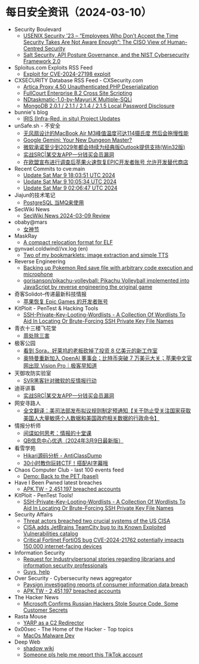 # 每日安全资讯（2024-03-10）

- Security Boulevard
  - [USENIX Security ’23 – “Employees Who Don’t Accept the Time Security Takes Are Not Aware Enough”: The CISO View of Human-Centred Security](https://securityboulevard.com/2024/03/usenix-security-23-employees-who-dont-accept-the-time-security-takes-are-not-aware-enough-the-ciso-view-of-human-centred-security/)
  - [Salt Security, API Posture Governance, and the NIST Cybersecurity Framework 2.0](https://securityboulevard.com/2024/03/salt-security-api-posture-governance-and-the-nist-cybersecurity-framework-2-0/)
- Sploitus.com Exploits RSS Feed
  - [Exploit for CVE-2024-27198 exploit](https://sploitus.com/exploit?id=2B4D0070-E2CA-5650-9ECB-5330F7BEF012&utm_source=rss&utm_medium=rss)
- CXSECURITY Database RSS Feed - CXSecurity.com
  - [Artica Proxy 4.50 Unauthenticated PHP Deserialization](https://cxsecurity.com/issue/WLB-2024030016)
  - [FullCourt Enterprise 8.2 Cross Site Scripting](https://cxsecurity.com/issue/WLB-2024030015)
  - [NDtaskmatic-1.0-by-Mayuri.K Multiple-SQLi](https://cxsecurity.com/issue/WLB-2024030014)
  - [MongoDB 2.0.1 / 2.1.1 / 2.1.4 / 2.1.5 Local Password Disclosure](https://cxsecurity.com/issue/WLB-2024030013)
- bunnie's blog
  - [IRIS (Infra-Red, in situ) Project Updates](https://www.bunniestudios.com/blog/?p=6937)
- unSafe.sh - 不安全
  - [无风扇设计的MacBook Air M3峰值温度可达114摄氏度 然后会拖慢性能](https://buaq.net/go-227126.html)
  - [Google Gemini: Your New Dungeon Master?](https://buaq.net/go-227139.html)
  - [微软承诺至少到2029年都会持续为经典版Outlook提供支持(Win32版)](https://buaq.net/go-227127.html)
  - [实战SRC|某交友APP一分钱买会员漏洞](https://buaq.net/go-227134.html)
  - [在欧盟宣布进行调查后苹果火速恢复EPIC开发者账号 允许开发替代商店](https://buaq.net/go-227128.html)
- Recent Commits to cve:main
  - [Update Sat Mar  9 18:03:51 UTC 2024](https://github.com/trickest/cve/commit/21e4d74fbf6e0ad1c883c2c0e1fb8bec985fc427)
  - [Update Sat Mar  9 10:05:34 UTC 2024](https://github.com/trickest/cve/commit/63229850a76c2862f69ce4a8a6916f181b6d18a2)
  - [Update Sat Mar  9 02:06:47 UTC 2024](https://github.com/trickest/cve/commit/9cdab5a9180504359c22975ffe0b5aedec89133e)
- Jiajun的技术笔记
  - [PostgreSQL 当MQ来使用](https://jiajunhuang.com/articles/2024_03_09-postgresql_as_mq.md.html)
- SecWiki News
  - [SecWiki News 2024-03-09 Review](http://www.sec-wiki.com/?2024-03-09)
- obaby@mars
  - [女神节](https://h4ck.org.cn/2024/03/15748)
- MaskRay
  - [A compact relocation format for ELF](https://maskray.me/blog/2024-03-09-a-compact-relocation-format-for-elf)
- gynvael.coldwind//vx.log (en)
  - [Two of my bookmarklets: image extraction and simple TTS](https://gynvael.coldwind.pl/?id=781)
- Reverse Engineering
  - [Backing up Pokemon Red save file with arbitrary code execution and microphone](https://www.reddit.com/r/ReverseEngineering/comments/1bauu2u/backing_up_pokemon_red_save_file_with_arbitrary/)
  - [gorisanson/pikachu-volleyball: Pikachu Volleyball implemented into JavaScript by reverse engineering the original game](https://www.reddit.com/r/ReverseEngineering/comments/1bagemg/gorisansonpikachuvolleyball_pikachu_volleyball/)
- 奇客Solidot–传递最新科技情报
  - [苹果恢复 Epic Games 的开发者账号](https://www.solidot.org/story?sid=77549)
- KitPloit - PenTest &amp; Hacking Tools
  - [SSH-Private-Key-Looting-Wordlists - A Collection Of Wordlists To Aid In Locating Or Brute-Forcing SSH Private Key File Names](http://www.kitploit.com/2024/03/ssh-private-key-looting-wordlists.html)
- 青衣十三楼飞花堂
  - [周处除三害](https://mp.weixin.qq.com/s?__biz=MzUzMjQyMDE3Ng==&mid=2247487211&idx=1&sn=a8f8204ed3fabc6bb516ac701c1c80f1&chksm=fab2cdd4cdc544c2572f39d6498043942bdbf213c88057b145a62f46510a71ed4354e493a5cf&scene=58&subscene=0#rd)
- 极客公园
  - [看到 Sora，好莱坞的老板砍掉了投资 8 亿美元的新工作室](https://mp.weixin.qq.com/s?__biz=MTMwNDMwODQ0MQ==&mid=2653035744&idx=1&sn=825f3d24242a59a96c77133b90b1e29f&chksm=7e5761564920e84089ab55b9c9f88a6424cef9c690e9bf870a659202de8dbe60023a0c112087&scene=58&subscene=0#rd)
  - [奥特曼重新加入 OpenAI 董事会；比特币突破 7 万美元大关；苹果中文官网出现 Vision Pro｜极客早知道](https://mp.weixin.qq.com/s?__biz=MTMwNDMwODQ0MQ==&mid=2653035743&idx=1&sn=bc4ffde46dcc93d54fa9068016437412&chksm=7e5761694920e87f7e9d46649e4eb182ad3b44fce589a8dd54c9cdd4dcb4b5c5fe2624691cad&scene=58&subscene=0#rd)
- 天御攻防实验室
  - [SVR黑客针对微软的反情报行动](https://mp.weixin.qq.com/s?__biz=MzU0MzgyMzM2Nw==&mid=2247485445&idx=1&sn=cf101ca99320e8158cac6cd63ec130d9&chksm=fb04cb6dcc73427bed0430eacb32b0a6540c94c3d76fc12c36b911376f283d819edf53329422&scene=58&subscene=0#rd)
- 迪哥讲事
  - [实战SRC|某交友APP一分钱买会员漏洞](https://mp.weixin.qq.com/s?__biz=MzIzMTIzNTM0MA==&mid=2247493809&idx=1&sn=5dd53565883e5ea283fecd371d80aa4a&chksm=e8a5e2d2dfd26bc4ed9ec04aa634aa0713eeb7b751b348e94703d8f2cf2c8a3aa2567686baed&scene=58&subscene=0#rd)
- 网安寻路人
  - [全文翻译：美司法部发布拟议规则制定预通知【关于防止受关注国家获取美国人大量敏感个人数据和美国政府相关数据的行政命令】](https://mp.weixin.qq.com/s?__biz=MzIxODM0NDU4MQ==&mid=2247501724&idx=1&sn=4b92a740db3d5cba7bf9fcc78e987874&chksm=97e97a76a09ef36012571a915282edc84ae24db0edf8ba911c3b93ba3c24e260c9fd02e0bcaa&scene=58&subscene=0#rd)
- 情报分析师
  - [间谍如何思考：情报的十堂课](https://mp.weixin.qq.com/s?__biz=MzA3Mjc1MTkwOA==&mid=2650546808&idx=1&sn=1b0178ee47761bf80a58b60d4321e478&chksm=87110c33b0668525546fda9b8f6609befc73c41980e3bf7097b381a69257a07694c427e244ac&scene=58&subscene=0#rd)
  - [QB信息中心优选（2024年3月9日最新版）](https://mp.weixin.qq.com/s?__biz=MzA3Mjc1MTkwOA==&mid=2650546808&idx=2&sn=05864c2626b427f6ed55c7116c5fca48&chksm=87110c33b0668525e69e46b61858dcc5aee4ee88b4783ab19df968a490a31fc57bb2b27025c4&scene=58&subscene=0#rd)
- 看雪学苑
  - [Hikari源码分析 - AntiClassDump](https://mp.weixin.qq.com/s?__biz=MjM5NTc2MDYxMw==&mid=2458545483&idx=1&sn=f563e7df11392e42521c3707655680c2&chksm=b18d5dc186fad4d72290c1a14e989815573b3287d52b134c6a5b5e5edd0c9d720425cc158baf&scene=58&subscene=0#rd)
  - [30小时教你玩转CTF！搭配AI字幕哦](https://mp.weixin.qq.com/s?__biz=MjM5NTc2MDYxMw==&mid=2458545483&idx=2&sn=1fbb3e4b914b17ff4678b95641615281&chksm=b18d5dc186fad4d78c389172fbb7db4c180e80b79bb216bd719c8ae6dbbf0f0ad4f04f9f94a3&scene=58&subscene=0#rd)
- Chaos Computer Club - last 100 events feed
  - [Demo: Back to the PET (basel)](https://cdn.media.ccc.de/contributors/basel/h264-hd/import-56208-deu-Demo_Back_to_the_PET_hd.mp4)
- Have I Been Pwned latest breaches
  - [APK.TW - 2,451,197 breached accounts](https://haveibeenpwned.com/PwnedWebsites#APKTW)
- KitPloit - PenTest Tools!
  - [SSH-Private-Key-Looting-Wordlists - A Collection Of Wordlists To Aid In Locating Or Brute-Forcing SSH Private Key File Names](http://www.kitploit.com/2024/03/ssh-private-key-looting-wordlists.html)
- Security Affairs
  - [Threat actors breached two crucial systems of the US CISA](https://securityaffairs.com/160246/hacking/us-cisa-systems-hacked.html)
  - [CISA adds JetBrains TeamCity bug to its Known Exploited Vulnerabilities catalog](https://securityaffairs.com/160236/security/jetbrains-teamcity-bug-cisa-known-exploited-vulnerabilities-catalog.html)
  - [Critical Fortinet FortiOS bug CVE-2024-21762 potentially impacts 150,000 internet-facing devices](https://securityaffairs.com/160224/hacking/fortios-bug-cve-2024-21762-150k-devices.html)
- Information Security
  - [Request for Industry/personal stories regarding librarians and information security professionals](https://www.reddit.com/r/Information_Security/comments/1bau3hh/request_for_industrypersonal_stories_regarding/)
  - [Guys, help](https://www.reddit.com/r/Information_Security/comments/1bac5sf/guys_help/)
- Over Security - Cybersecurity news aggregator
  - [Paysign investigating reports of consumer information data breach](https://therecord.media/paysign-investigating-reports-of-data-breach)
  - [APK.TW - 2,451,197 breached accounts](https://haveibeenpwned.com/PwnedWebsites#APKTW)
- The Hacker News
  - [Microsoft Confirms Russian Hackers Stole Source Code, Some Customer Secrets](https://thehackernews.com/2024/03/microsoft-confirms-russian-hackers.html)
- Rasta Mouse
  - [YARP as a C2 Redirector](https://rastamouse.me/yarp-as-a-c2-redirector/)
- 0x00sec - The Home of the Hacker - Top topics
  - [MacOs Malware Dev](https://0x00sec.org/t/macos-malware-dev/39443)
- Deep Web
  - [shadow wiki](https://www.reddit.com/r/deepweb/comments/1ba80j8/shadow_wiki/)
  - [Someone pls help me report this TikTok account](https://www.reddit.com/r/deepweb/comments/1bap12g/someone_pls_help_me_report_this_tiktok_account/)

